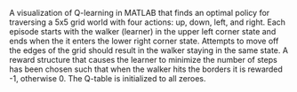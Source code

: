  A visualization  of  Q-learning in MATLAB that finds  an optimal  policy for  traversing a  5x5  grid  world  with  four  actions: up, down, left, and right. Each  episode  starts  with  the  walker (learner) in the upper  left  corner state  and  ends  when the it  enters the  lower  right corner state. Attempts  to move off the edges of the grid should  result in the walker staying in the same state. A reward structure  that  causes the learner to minimize the number of steps has been chosen  such  that  when  the walker hits the borders it  is  rewarded -1,  otherwise 0.  The  Q-table  is  initialized to all zeroes.
